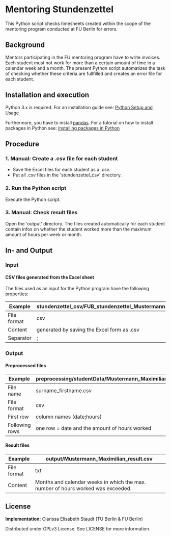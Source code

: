 Mentoring Stundenzettel
===================

This Python script checks timesheets created within the scope of the mentoring program conducted at FU Berlin for errors.


## Background
Mentors participating in the FU mentoring program have to write invoices. Each student must not work for more than a certain amount of time in a calendar week and a month. The present Python script automatizes the task of checking whether these criteria are fullfilled and creates an error file for each student.

## Installation and execution
Python 3.x is required. For an installation guide see: [Python Setup and Usage](https://docs.python.org/3/using/index.html)

Furthermore, you have to install [pandas](https://pandas.pydata.org/). For a tutorial on how to install packages in Python see: [Installing packages in Python](https://packaging.python.org/tutorials/installing-packages/)

## Procedure
### 1. Manual: Create a .csv file for each student
- Save the Excel files for each student as a .csv.
- Put all .csv files in the 'stundenzettel_csv' directory.

### 2. Run the Python script
Execute the Python script.

### 3. Manual: Check result files
Open the 'output' directory. The files created automatically for each student contain infos on whether the student worked more than the maximum amount of hours per week or month.

## In- and Output

### Input

#### CSV files generated from the Excel sheet

The files used as an input for the Python program have the following properties:

| Example | stundenzettel_csv/FUB_stundenzettel_Mustermann.csv |
|-----------------|-------------------|
| File format     | csv               |
| Content       | generated by saving the Excel form as .csv     |
| Separator  | ; |

### Output
#### Preprocessed files

| Example | preprocessing/studentData/Mustermann_Maximilian.csv|
|-----------------|-------------------------------|
| File name     | surname_firstname.csv                          |
| File format     | csv                           |
| First row       | column names (date;hours)                 |
| Following rows  | one row = date and the amount of hours worked |

#### Result files

| Example | output/Mustermann_Maximilian_result.csv|
|-----------------|-----|
| File format     | txt |
| Content    | Months and calendar weeks in which the max. number of hours worked was exceeded. |

## License
**Implementation:** Clarissa Elisabeth Staudt (TU Berlin & FU Berlin)

Distributed under GPLv3 License. See LICENSE for more information.
